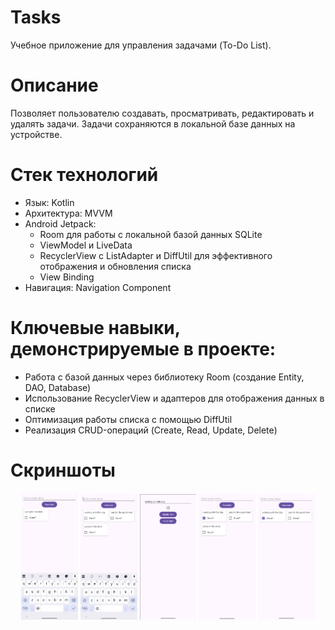# Tasks
Учебное приложение для управления задачами (To-Do List).

# Описание
Позволяет пользователю создавать, просматривать, редактировать и удалять задачи. Задачи сохраняются в локальной базе данных на устройстве.

# Стек технологий
- Язык: Kotlin
- Архитектура: MVVM
- Android Jetpack:
  - Room для работы с локальной базой данных SQLite
  - ViewModel и LiveData
  - RecyclerView с ListAdapter и DiffUtil для эффективного отображения и обновления списка
  - View Binding
- Навигация: Navigation Component

# Ключевые навыки, демонстрируемые в проекте:
- Работа с базой данных через библиотеку Room (создание Entity, DAO, Database)
- Использование RecyclerView и адаптеров для отображения данных в списке
- Оптимизация работы списка с помощью DiffUtil
- Реализация CRUD-операций (Create, Read, Update, Delete)

# Скриншоты
<p align="center">
  <img src="screenshots/first_Task.png" width="18%" />
  <img src="screenshots/filling_Tasks.png" width="18%" />
  <img src="screenshots/inside_Task.png" width="18%" />
  <img src="screenshots/update_Task.png" width="18%" />
  <img src="screenshots/delete_Task.png" width="18%" />
</p>
